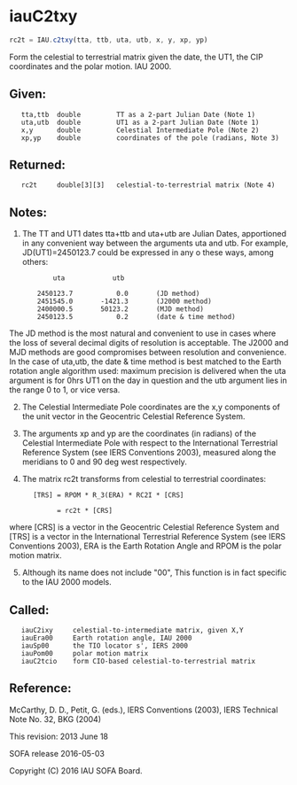 # iauC2txy

```js
rc2t = IAU.c2txy(tta, ttb, uta, utb, x, y, xp, yp)
```

Form the celestial to terrestrial matrix given the date, the UT1,
the CIP coordinates and the polar motion.  IAU 2000.

## Given:
```
   tta,ttb  double         TT as a 2-part Julian Date (Note 1)
   uta,utb  double         UT1 as a 2-part Julian Date (Note 1)
   x,y      double         Celestial Intermediate Pole (Note 2)
   xp,yp    double         coordinates of the pole (radians, Note 3)
```

## Returned:
```
   rc2t     double[3][3]   celestial-to-terrestrial matrix (Note 4)
```

## Notes:

1) The TT and UT1 dates tta+ttb and uta+utb are Julian Dates,
   apportioned in any convenient way between the arguments uta and
   utb.  For example, JD(UT1)=2450123.7 could be expressed in any o
   these ways, among others:

```
           uta            utb

       2450123.7           0.0       (JD method)
       2451545.0       -1421.3       (J2000 method)
       2400000.5       50123.2       (MJD method)
       2450123.5           0.2       (date & time method)
```

   The JD method is the most natural and convenient to use in
   cases where the loss of several decimal digits of resolution is
   acceptable.  The J2000 and MJD methods are good compromises
   between resolution and convenience.  In the case of uta,utb, the
   date & time method is best matched to the Earth rotation angle
   algorithm used:  maximum precision is delivered when the uta
   argument is for 0hrs UT1 on the day in question and the utb
   argument lies in the range 0 to 1, or vice versa.

2) The Celestial Intermediate Pole coordinates are the x,y
   components of the unit vector in the Geocentric Celestial
   Reference System.

3) The arguments xp and yp are the coordinates (in radians) of the
   Celestial Intermediate Pole with respect to the International
   Terrestrial Reference System (see IERS Conventions 2003),
   measured along the meridians to 0 and 90 deg west respectively.

4) The matrix rc2t transforms from celestial to terrestrial
   coordinates:

```
      [TRS] = RPOM * R_3(ERA) * RC2I * [CRS]

            = rc2t * [CRS]
```

   where [CRS] is a vector in the Geocentric Celestial Reference
   System and [TRS] is a vector in the International Terrestrial
   Reference System (see IERS Conventions 2003), ERA is the Earth
   Rotation Angle and RPOM is the polar motion matrix.

5) Although its name does not include "00", This function is in fact
   specific to the IAU 2000 models.

## Called:
```
   iauC2ixy     celestial-to-intermediate matrix, given X,Y
   iauEra00     Earth rotation angle, IAU 2000
   iauSp00      the TIO locator s', IERS 2000
   iauPom00     polar motion matrix
   iauC2tcio    form CIO-based celestial-to-terrestrial matrix
```

## Reference:

   McCarthy, D. D., Petit, G. (eds.), IERS Conventions (2003),
   IERS Technical Note No. 32, BKG (2004)

This revision:  2013 June 18

SOFA release 2016-05-03

Copyright (C) 2016 IAU SOFA Board.